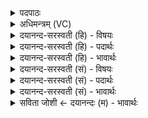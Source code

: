 <details><summary>पदपाठः</summary>

यस्यः॑ अ॒यम्। विश्वः॑। आर्य्यः॑। दासः॑। शे॒व॒धि॒पा इति॑ शेवधि॒ऽपाः। अ॒रिः। ति॒रः। चि॒त्। अ॒र्य्ये। रु॒शमे॑। पवी॑रवि। तुभ्य॑। इत्। सः। अ॒ज्य॒ते॒। र॒यिः। ८२।
</details>

<details><summary>अधिमन्त्रम् (VC)</summary>

- विश्वेदेवा देवताः
- मेधातिथिर्ऋषिः
- निचृद्बृहती
- मध्यमः
</details>

<details><summary>दयानन्द-सरस्वती (हि) - विषयः</summary>

अब राजधर्म विषय को कहते हैं ॥
</details>

<details><summary>दयानन्द-सरस्वती (हि) - पदार्थः</summary>

पदार्थान्वयभाषाः -  हे राजन् ! (यस्य) जिस आपको (अयम्) यह (विश्वः) सब (आर्य्यः) धर्मयुक्त गुण, कर्म स्वभाववाला पुरुष (दासः) सेवकवत् आज्ञाकारी (शेवधिपाः) धरोहर धन का रक्षक अर्थात् धर्मादि कार्य वा राजकर देने में व्यय करनेहारा जन (अरिः) और शत्रु (पवीरवि) धनादि की रक्षा के लिये शस्त्र को प्राप्त होनेवाला (रुशमे) हिंसक व्यवहार वा (अर्य्ये) धनस्वामी वैश्य आदि के निमित्त (तिरः) छिपनेवाला (चित्) भी (तुभ्य) आपके लिये (इत्) निश्चय से है (सः) वह आप (रयिः) धन के समान (अज्यते) प्राप्त होते हैं ॥८२ ॥
</details>

<details><summary>दयानन्द-सरस्वती (हि) - भावार्थः</summary>

भावार्थभाषाः -  जिस राजा के सब आर्य राज्यरक्षक और आज्ञापालक हैं, जो धनादि कर का अदाता शत्रु उससे भी जिन आपने धनादि कर ग्रहण किया, वे आप सबसे उत्तम शोभावाले हों ॥८२ ॥
</details>

<details><summary>दयानन्द-सरस्वती (सं) - विषयः</summary>

अथ राजधर्म्मविषयमाह ॥
</details>

<details><summary>दयानन्द-सरस्वती (सं) - पदार्थः</summary>

पदार्थान्वयभाषाः -  हे राजन् ! यस्य तवायं विश्व आर्य्यो दासः शेवधिपा अरिः पवीरवि रुशमेऽर्य्ये तिरश्चित् तुभ्येत्स त्वं रयिरज्यते ॥८२ ॥
</details>

<details><summary>दयानन्द-सरस्वती (सं) - भावार्थः</summary>

भावार्थभाषाः -  यस्य राज्ञः सर्व आर्य्या राज्यरक्षकाः सेवकाः सन्ति, धनादिकरस्यादाता च शत्रुस्तस्मादपि येन भवता धनादिकरो गृह्यते स सर्वोत्तमश्रीः स्यात् ॥८२ ॥
</details>

<details><summary>सविता जोशी ← दयानन्दः (म) - भावार्थः</summary>

भावार्थभाषाः -  ज्या राजाचे राज्यरक्षक श्रेष्ठ व आज्ञापालन करणारे असतात, तसेच कर न देणाऱ्या शत्रूंकडूनही कर प्राप्त करतात ते सर्वत्र प्रसिद्ध होतात.
</details>